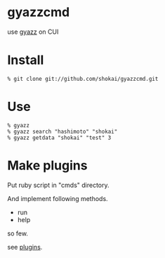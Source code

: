 
gyazzcmd
========
use [gyazz](http://gyazz.com) on CUI

Install
=======

    % git clone git://github.com/shokai/gyazzcmd.git


Use
===

    % gyazz
    % gyazz search "hashimoto" "shokai"
    % gyazz getdata "shokai" "test" 3


Make plugins
============

Put ruby script in "cmds" directory.

And implement following methods.

* run
* help

so few.

see [plugins](http://github.com/shokai/gyazzcmd/tree/master/cmds/).

